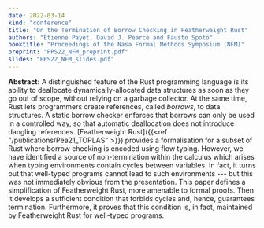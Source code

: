 ```yaml
---
date: 2022-03-14
kind: "conference"
title: "On the Termination of Borrow Checking in Featherweight Rust"
authors: "Étienne Payet, David J. Pearce and Fausto Spoto"
booktitle: "Proceedings of the Nasa Formal Methods Symposium (NFM)"
preprint: "PPS22_NFM_preprint.pdf"
slides: "PPS22_NFM_slides.pdf"
---
```


**Abstract:** A distinguished feature of the Rust programming language
is its ability to deallocate dynamically-allocated data structures as
soon as they go out of scope, without relying on a garbage
collector. At the same time, Rust lets programmers create references,
called _borrows_, to data structures. A static borrow checker enforces
that borrows can only be used in a controlled way, so that automatic
deallocation does not introduce dangling references.  [Featherweight
Rust]({{<ref "/publications/Pea21_TOPLAS" >}}) provides a
formalisation for a subset of Rust where borrow checking is encoded
using flow typing.  However, we have identified a source of
non-termination within the calculus which arises when typing
environments contain cycles between variables.  In fact, it turns out
that well-typed programs cannot lead to such environments --- but this
was not immediately obvious from the presentation.  This paper defines
a simplification of Featherweight Rust, more amenable to formal
proofs. Then it develops a sufficient condition that forbids cycles
and, hence, guarantees termination.  Furthermore, it proves that this
condition is, in fact, maintained by Featherweight Rust for well-typed
programs.
